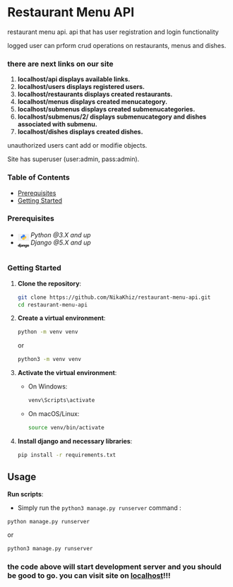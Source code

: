 # Restaurant Menu API

<p>restaurant menu api. api that has user registration and login functionality</p>
<p>logged user can prform crud operations on restaurants, menus and dishes.</p>

### there are next links on our site

1. **localhost/api displays available links.**
2. **localhost/users displays registered users.**
3. **localhost/restaurants displays created restaurants.**
4. **localhost/menus displays created menucategory.**
5. **localhost/submenus displays created submenucategories.**
6. **localhost/submenus/2/ displays submenucategory and dishes associated with submenu.**
7. **localhost/dishes displays created dishes.**

<p>unauthorized users cant add or modifie objects.</p>
<p>Site has superuser (user:admin, pass:admin).</p>

### Table of Contents

- [Prerequisites](#prerequisites)
- [Getting Started](#getting-started)

### Prerequisites

- <img src="readme/assets/python.png" width="25" style="position: relative; top: 8px" /> _Python @3.X and up_
- <img src="readme/assets/django.png" width="25" style="position: relative; top: 8px" /> _Django @5.X and up_

#

### Getting Started

1. **Clone the repository**:

   ```bash
   git clone https://github.com/NikaKhiz/restaurant-menu-api.git
   cd restaurant-menu-api
   ```

2. **Create a virtual environment**:

   ```bash
   python -m venv venv
   ```

   or

   ```bash
   python3 -m venv venv
   ```

3. **Activate the virtual environment**:

   - On Windows:
     ```bash
     venv\Scripts\activate
     ```
   - On macOS/Linux:
     ```bash
     source venv/bin/activate
     ```

4. **Install django and necessary libraries**:
   ```bash
   pip install -r requirements.txt
   ```

## Usage

**Run scripts**:

- Simply run the `python3 manage.py runserver` command :

```bash
python manage.py runserver
```

or

```bash
python3 manage.py runserver
```

### the code above will start development server and you should be good to go. you can visit site on [localhost](http://127.0.0.1:8000/)!!!
